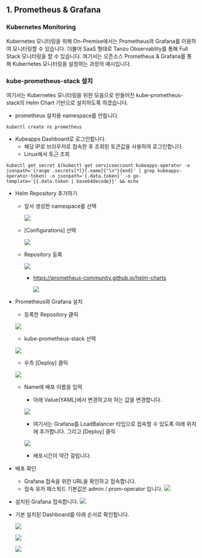 ## 1. Prometheus & Grafana

### Kubernetes Monitoring
Kubernetes 모니터링을 위해 On-Premise에서는 Prometheus와 Grafana를 이용하여 모니터링할 수 있습니다. 더불어 SaaS 형태로 Tanzu Observablity를 통해 Full Stack 모니터링을 할 수 있습니다. 여기서는 오픈소스 Prometheus & Grafana를 통해 Kubernetes 모니터링을 설정하는 과정의 예시입니다.


### kube-prometheus-stack 설치
여기서는 Kubernetes 모니터링을 위한 모음으로 만들어진 kube-prometheus-stack의 Helm Chart 기반으로 설치하도록 하겠습니다.

- prometheus 설치용 namespace를 만듭니다.
```
kubectl create ns prometheus
```

- Kubeapps Dashboard로 로그인합니다.
  * 해당 IP로 브라우저로 접속한 후 조회된 토큰값을 사용하여 로그인합니다.
  * Linux에서 토근 조회
```
kubectl get secret $(kubectl get serviceaccount kubeapps-operator -o jsonpath='{range .secrets[*]}{.name}{"\n"}{end}' | grep kubeapps-operator-token) -o jsonpath='{.data.token}' -o go-template='{{.data.token | base64decode}}' && echo
```

- Helm Repository 추가하기
  * 앞서 생성한 namespace를 선택

    ![](images/prometheus-0.png)

  * [Configurations] 선택

    ![](images/prometheus-1.png) 

  * Repository 등록

    ![](images/prometheus-2-0.png) 

    + https://prometheus-community.github.io/helm-charts 

      ![](images/prometheus-2.png)   

- Prometheus와 Grafana 설치
  * 등록한 Repository 클릭

  ![](images/prometheus-3.png)  

  * kube-prometheus-stack 선택

  ![](images/prometheus-4.png)  

  * 우측 [Deploy] 클릭

  ![](images/prometheus-5.png)

  * Name에 배포 이름을 입력
    + 아래 Value(YAML)에서 변경하고자 하는 값을 변경합니다.

    ![](images/prometheus-6.png) 

    + 여기서는 Grafana를 LoadBalancer 타입으로 접속할 수 있도록 아래 위치에 추가합니다. 그리고 [Deploy] 클릭

    ![](images/prometheus-7.png)

    + 배포시간이 약간 걸립니다.

- 배포 확인
  * Grafana 접속을 위한 URL을 확인하고 접속합니다.
  * 접속 유저 패스워드 기본값은 admin / prom-operator 입니다.
  ![](images/prometheus-9.png)  

- 설치된 Grafana 접속합니다.
  ![](images/prometheus-10.png)  

- 기본 설치된 Dashboard를 아래 순서로 확인합니다.  

  ![](images/prometheus-11.png)

  ![](images/prometheus-12.png)

  ![](images/prometheus-13.png)  
